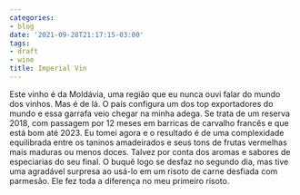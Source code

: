 ```yaml
---
categories:
- blog
date: '2021-09-28T21:17:15-03:00'
tags:
- draft
- wine
title: Imperial Vin
---
```


Este vinho é da Moldávia, uma região que eu nunca ouvi falar do mundo dos vinhos. Mas é de lá. O país configura um dos top exportadores do mundo e essa garrafa veio chegar na minha adega. Se trata de um reserva 2018, com passagem por 12 meses em barricas de carvalho francês e que está bom até 2023. Eu tomei agora e o resultado é de uma complexidade equilibrada entre os taninos amadeirados e seus tons de frutas vermelhas mais maduras ou menos doces. Talvez por conta dos aromas e sabores de especiarias do seu final. O buquê logo se desfaz no segundo dia, mas tive uma agradável surpresa ao usá-lo em um risoto de carne desfiada com parmesão. Ele fez toda a diferença no meu primeiro risoto.
